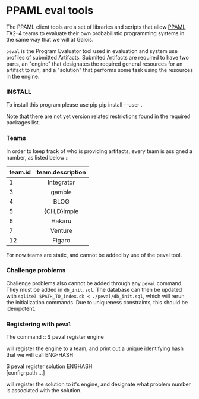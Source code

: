 # PPAML eval tools

The PPAML client tools are a set of libraries and scripts that allow [PPAML](http://ppaml.galois.com/)
TA2–4 teams to evaluate their own probabilistic programming systems in the same
way that we will at Galois.

`peval` is the Program Evaluator tool used in evaluation and system use profiles
of submitted Artifacts. Submited Artifacts are required to have two parts, an
"engine" that designates the required general resources for an artifact to run,
and a "solution" that performs some task using the resources in the engine.

### INSTALL

To install this program please use pip
  pip install --user .

Note that there are not yet version related restrictions found in the
required packages list.

### Teams
In order to keep track of who is providing artifacts, every team is assigned a
number, as listed below ::

| team.id | team.description |
| ------- |:----------------:|
| 1       |Integrator        |
| 3       |gamble            |
| 4       |BLOG              |
| 5       |{CH,D}imple       |
| 6       |Hakaru            |
| 7       |Venture           |
| 12      |Figaro            |

For now teams are static, and cannot be added by use of the peval tool.


### Challenge problems
Challenge problems also cannot be added through any `peval` command. They must be
added in `db_init.sql`. The database can then be updated with
`sqlite3 $PATH_TO_index.db < ./peval/db_init.sql`, which will rerun the
initialization commands. Due to uniqueness constraints, this should be idempotent.


### Registering with `peval`
The command ::
  $ peval register engine <team-id> <engine-directory>

will register the engine to a team, and print out a unique identifying hash
that we will call ENG-HASH

  $ peval register solution ENGHASH <problem-id> <solution-directory> \
                   <config-path> [config-path ...]

will register the solution to it's engine, and designate what problem number
is associated with the solution.
